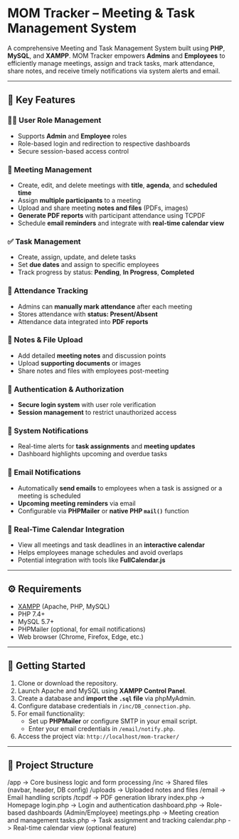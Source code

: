# MOM Tracker – Meeting & Task Management System

A comprehensive Meeting and Task Management System built using **PHP**, **MySQL**, and **XAMPP**. MOM Tracker empowers **Admins** and **Employees** to efficiently manage meetings, assign and track tasks, mark attendance, share notes, and receive timely notifications via system alerts and email.

---

## 🔧 Key Features

### 🧑‍💼 User Role Management
- Supports **Admin** and **Employee** roles
- Role-based login and redirection to respective dashboards
- Secure session-based access control

### 📅 Meeting Management
- Create, edit, and delete meetings with **title**, **agenda**, and **scheduled time**
- Assign **multiple participants** to a meeting
- Upload and share meeting **notes and files** (PDFs, images)
- **Generate PDF reports** with participant attendance using TCPDF
- Schedule **email reminders** and integrate with **real-time calendar view**

### ✅ Task Management
- Create, assign, update, and delete tasks
- Set **due dates** and assign to specific employees
- Track progress by status: **Pending**, **In Progress**, **Completed**

### 👥 Attendance Tracking
- Admins can **manually mark attendance** after each meeting
- Stores attendance with **status: Present/Absent**
- Attendance data integrated into **PDF reports**

### 📝 Notes & File Upload
- Add detailed **meeting notes** and discussion points
- Upload **supporting documents** or images
- Share notes and files with employees post-meeting

### 🔐 Authentication & Authorization
- **Secure login system** with user role verification
- **Session management** to restrict unauthorized access

### 🔔 System Notifications
- Real-time alerts for **task assignments** and **meeting updates**
- Dashboard highlights upcoming and overdue tasks

### 📧 Email Notifications
- Automatically **send emails** to employees when a task is assigned or a meeting is scheduled
- **Upcoming meeting reminders** via email
- Configurable via **PHPMailer** or **native PHP `mail()`** function

### 📆 Real-Time Calendar Integration
- View all meetings and task deadlines in an **interactive calendar**
- Helps employees manage schedules and avoid overlaps
- Potential integration with tools like **FullCalendar.js**

---

## ⚙️ Requirements

- [XAMPP](https://www.apachefriends.org/) (Apache, PHP, MySQL)
- PHP 7.4+
- MySQL 5.7+
- PHPMailer (optional, for email notifications)
- Web browser (Chrome, Firefox, Edge, etc.)

---

## 🚀 Getting Started

1. Clone or download the repository.
2. Launch Apache and MySQL using **XAMPP Control Panel**.
3. Create a database and **import the `.sql` file** via phpMyAdmin.
4. Configure database credentials in `/inc/DB_connection.php`.
5. For email functionality:
   - Set up **PHPMailer** or configure SMTP in your email script.
   - Enter your email credentials in `/email/notify.php`.
6. Access the project via: `http://localhost/mom-tracker/`

---

## 📂 Project Structure

/app                -> Core business logic and form processing
/inc                -> Shared files (navbar, header, DB config)
/uploads            -> Uploaded notes and files
/email              -> Email handling scripts
/tcpdf              -> PDF generation library
index.php           -> Homepage
login.php           -> Login and authentication
dashboard.php       -> Role-based dashboards (Admin/Employee)
meetings.php        -> Meeting creation and management
tasks.php           -> Task assignment and tracking
calendar.php        -> Real-time calendar view (optional feature)
